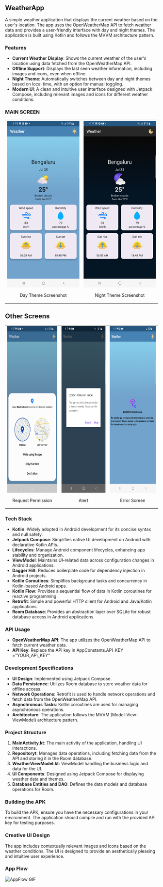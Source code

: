 ## WeatherApp

A simple weather application that displays the current weather based on the user's location. 
The app uses the OpenWeatherMap API to fetch weather data and provides a user-friendly interface with day and night themes.
The application is built using Kotlin and follows the MVVM architecture pattern.

### Features

- **Current Weather Display**: Shows the current weather of the user's location using data fetched from the OpenWeatherMap API.
- **Offline Support**: Displays the last seen weather information, including images and icons, even when offline.
- **Night Theme**: Automatically switches between day and night themes based on local time, with an option for manual toggling.
- **Modern UI**: A clean and intuitive user interface designed with Jetpack Compose, including relevant images and icons for different weather conditions.

### MAIN SCREEN

<table>
<tr>
<td>
<img src="images/main_light.png" alt="Day Theme Screenshot" width="250" height="550"/>
<p style="text-align: center;">Day Theme Screenshot</p>
</td>
<td>
<img src="images/main_dark.png" alt="Night Theme Screenshot" width="250" height="550"/>
<p style="text-align: center;">Night Theme Screenshot</p>
</td>
</tr>
</table>



## Other Screens
<table>
<tr>
<td>
<img src="images/permission.png" alt="Request Permission" width="250" height="550"/>
<p style="text-align: center;">Request Permission</p>
</td>
<td>
<img src="images/alert.png" alt="Alert" width="250" height="550"/>
<p style="text-align: center;">Alert</p>
</td>
<td>
<img src="images/error.png" alt="Error Screen" width="250" height="550"/>
<p style="text-align: center;">Error Screen</p>
</td>
</tr>
</table>

### Tech Stack

- **Kotlin**: Widely adopted in Android development for its concise syntax and null safety.
- **Jetpack Compose**: Simplifies native UI development on Android with declarative Kotlin APIs.
- **Lifecycles**: Manage Android component lifecycles, enhancing app stability and organization.
- **ViewModel**: Maintains UI-related data across configuration changes in Android applications.
- **Dagger Hilt**: Reduces boilerplate code for dependency injection in Android projects.
- **Kotlin Coroutines**: Simplifies background tasks and concurrency in Kotlin-based Android apps.
- **Kotlin Flow**: Provides a sequential flow of data in Kotlin coroutines for reactive programming.
- **Retrofit**: Simple and powerful HTTP client for Android and Java/Kotlin applications.
- **Room Database**: Provides an abstraction layer over SQLite for robust database access in Android applications.


### API Usage

- **OpenWeatherMap API**: The app utilizes the OpenWeatherMap API to fetch current weather data.
- **API Key**: Replace the API key in AppConstants.API_KEY ="YOUR_API_KEY"

### Development Specifications

- **UI Design**: Implemented using Jetpack Compose.
- **Data Persistence**: Utilizes Room database to store weather data for offline access.
- **Network Operations**: Retrofit is used to handle network operations and fetch data from the OpenWeatherMap API.
- **Asynchronous Tasks**: Kotlin coroutines are used for managing asynchronous operations.
- **Architecture**: The application follows the MVVM (Model-View-ViewModel) architecture pattern.

### Project Structure

1. **MainActivity.kt**: The main activity of the application, handling UI interactions.
2. **Repositoryt**: Manages data operations, including fetching data from the API and storing it in the Room database.
3. **WeatherViewModel.kt**: ViewModel handling the business logic and data for the UI.
4. **UI Components**: Designed using Jetpack Compose for displaying weather data and themes.
5. **Database Entities and DAO**: Defines the data models and database operations for Room.

### Building the APK

To build the APK, ensure you have the necessary configurations in your environment. The application should compile and run with the provided API key for testing purposes.

### Creative UI Design

The app includes contextually relevant images and icons based on the weather conditions. The UI is designed to provide an aesthetically pleasing and intuitive user experience.

### App Flow 

![AppFlow GIF](image/appflow.gif)

